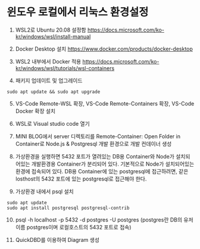 # 윈도우 로컬에서 리눅스 환경설정

1. WSL2로 Ubuntu 20.08 설정함
https://docs.microsoft.com/ko-kr/windows/wsl/install-manual

2. Docker Desktop 설치
https://www.docker.com/products/docker-desktop

3. WSL2 내부에서 Docker 적용
https://docs.microsoft.com/ko-kr/windows/wsl/tutorials/wsl-containers

4. 패키지 업데이트 및 업그레이드
```
sudo apt update && sudo apt upgrade
```

5. VS-Code Remote-WSL 확장, VS-Code Remote-Containers 확장, VS-Code Docker 확장 설치

6. WSL로 Visual studio code 열기

7. MINI BLOG에서 server 디렉토리를 Remote-Container: Open Folder in Container로 Node.js & Postgresql 개발 환경으로 개발 컨데이너 생성

8. 가상환경을 실행하면 5432 포트가 열려있는 DB용 Container와 Node가 설치되어있는 개발환경용 Container가 분리되어 있다.
기본적으로 Node가 설치되어있는 환경에 접속되어 있다. DB용 Container에 있는 postgresql에 접근하려면, 같은 losthost의 5432 포트에 있는 postgresql로 접근해야 한다. 

9. 가상환경 내에서 psql 설치
```
sudo apt update
sudo apt install postgresql postgresql-contrib
```

10. psql -h localhost -p 5432 -d postgres -U postgres (postgres란 DB의 유저이름 postgres이며 로컬호스트의 5432 포트로 접속)

11. QuickDBD를 이용하여 Diagram 생성